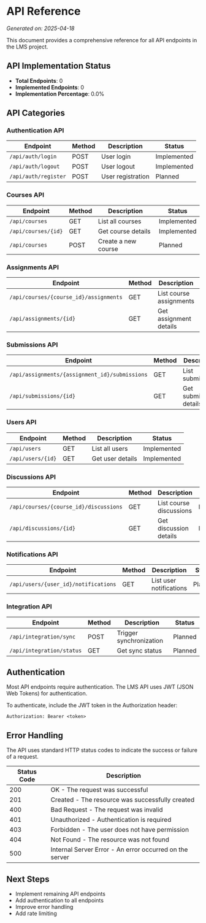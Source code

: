 # API Reference

_Generated on: 2025-04-18_

This document provides a comprehensive reference for all API endpoints in the LMS project.

## API Implementation Status

- **Total Endpoints**: 0
- **Implemented Endpoints**: 0
- **Implementation Percentage**: 0.0%

## API Categories

### Authentication API

| Endpoint | Method | Description | Status |
|----------|--------|-------------|--------|
| `/api/auth/login` | POST | User login | Implemented |
| `/api/auth/logout` | POST | User logout | Implemented |
| `/api/auth/register` | POST | User registration | Planned |

### Courses API

| Endpoint | Method | Description | Status |
|----------|--------|-------------|--------|
| `/api/courses` | GET | List all courses | Implemented |
| `/api/courses/{id}` | GET | Get course details | Implemented |
| `/api/courses` | POST | Create a new course | Planned |

### Assignments API

| Endpoint | Method | Description | Status |
|----------|--------|-------------|--------|
| `/api/courses/{course_id}/assignments` | GET | List course assignments | Implemented |
| `/api/assignments/{id}` | GET | Get assignment details | Planned |

### Submissions API

| Endpoint | Method | Description | Status |
|----------|--------|-------------|--------|
| `/api/assignments/{assignment_id}/submissions` | GET | List submissions | Planned |
| `/api/submissions/{id}` | GET | Get submission details | Planned |

### Users API

| Endpoint | Method | Description | Status |
|----------|--------|-------------|--------|
| `/api/users` | GET | List all users | Implemented |
| `/api/users/{id}` | GET | Get user details | Implemented |

### Discussions API

| Endpoint | Method | Description | Status |
|----------|--------|-------------|--------|
| `/api/courses/{course_id}/discussions` | GET | List course discussions | Planned |
| `/api/discussions/{id}` | GET | Get discussion details | Planned |

### Notifications API

| Endpoint | Method | Description | Status |
|----------|--------|-------------|--------|
| `/api/users/{user_id}/notifications` | GET | List user notifications | Planned |

### Integration API

| Endpoint | Method | Description | Status |
|----------|--------|-------------|--------|
| `/api/integration/sync` | POST | Trigger synchronization | Planned |
| `/api/integration/status` | GET | Get sync status | Planned |

## Authentication

Most API endpoints require authentication. The LMS API uses JWT (JSON Web Tokens) for authentication.

To authenticate, include the JWT token in the Authorization header:

```
Authorization: Bearer <token>
```

## Error Handling

The API uses standard HTTP status codes to indicate the success or failure of a request.

| Status Code | Description |
|-------------|-------------|
| 200 | OK - The request was successful |
| 201 | Created - The resource was successfully created |
| 400 | Bad Request - The request was invalid |
| 401 | Unauthorized - Authentication is required |
| 403 | Forbidden - The user does not have permission |
| 404 | Not Found - The resource was not found |
| 500 | Internal Server Error - An error occurred on the server |

## Next Steps

- Implement remaining API endpoints
- Add authentication to all endpoints
- Improve error handling
- Add rate limiting
